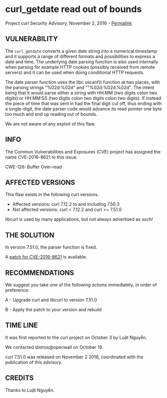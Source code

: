 curl_getdate read out of bounds
===============================

Project curl Security Advisory, November 2, 2016 -
[Permalink](https://www.curl.se/docs/CVE-2016-8621.html)

VULNERABILITY
-------------

The `curl_getdate` converts a given date string into a numerical timestamp and
it supports a range of different formats and possibilities to express a date
and time. The underlying date parsing function is also used internally when
parsing for example HTTP cookies (possibly received from remote servers) and
it can be used when doing conditional HTTP requests.

The date parser function uses the libc sscanf() function at two places, with
the parsing strings "%02d:%02d" and ""%02d:%02d:%02d". The intent being that
it would parse either a string with HH:MM (two digits colon two digits) or
HH:MM:SS (two digits colon two digits colon two digits). If instead the piece
of time that was sent in had the final digit cut off, thus ending with a
single-digit, the date parser code would advance its read pointer one byte too
much and end up reading out of bounds.

We are not aware of any exploit of this flaw.

INFO
----

The Common Vulnerabilities and Exposures (CVE) project has assigned the name
CVE-2016-8621 to this issue.

CWE-126: Buffer Over-read

AFFECTED VERSIONS
-----------------

This flaw exists in the following curl versions.

- Affected versions: curl 7.12.2 to and including 7.50.3
- Not affected versions: curl < 7.12.2 and curl >= 7.51.0

libcurl is used by many applications, but not always advertised as such!

THE SOLUTION
------------

In version 7.51.0, the parser function is fixed.

A [patch for CVE-2016-8621](https://www.curl.se/CVE-2016-8621.patch) is
available.

RECOMMENDATIONS
---------------

We suggest you take one of the following actions immediately, in order of
preference:

 A - Upgrade curl and libcurl to version 7.51.0

 B - Apply the patch to your version and rebuild

TIME LINE
---------

It was first reported to the curl project on October 3 by Luật Nguyễn.

We contacted distros@openwall on October 19.

curl 7.51.0 was released on November 2 2016, coordinated with the publication
of this advisory.

CREDITS
-------

Thanks to Luật Nguyễn.
